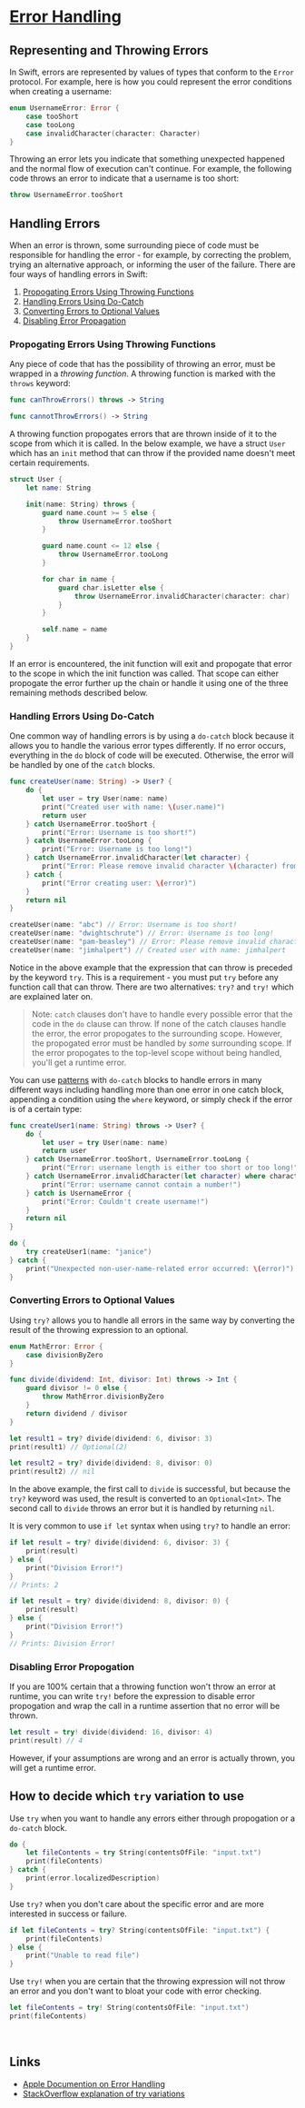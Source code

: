 # [Error Handling](https://docs.swift.org/swift-book/documentation/the-swift-programming-language/errorhandling/)

## Representing and Throwing Errors

In Swift, errors are represented by values of types that conform to the `Error` protocol. For example, here is how you could represent the error conditions when creating a username:

```swift
enum UsernameError: Error {
    case tooShort
    case tooLong
    case invalidCharacter(character: Character)
}
```

Throwing an error lets you indicate that something unexpected happened and the normal flow of execution can't continue. For example, the following code throws an error to indicate that a username is too short:

```swift
throw UsernameError.tooShort
```

## Handling Errors

When an error is thrown, some surrounding piece of code must be responsible for handling the error - for example, by correcting the problem, trying an alternative approach, or informing the user of the failure. There are four ways of handling errors in Swift:

1. [Propogating Errors Using Throwing Functions](#propogating-errors-using-throwing-functions)
2. [Handling Errors Using Do-Catch](#handling-errors-using-do-catch)
3. [Converting Errors to Optional Values](#converting-errors-to-optional-values)
4. [Disabling Error Propagation](#disabling-error-propogation)

### Propogating Errors Using Throwing Functions

Any piece of code that has the possibility of throwing an error, must be wrapped in a *throwing function*. A throwing function is marked with the `throws` keyword:

```swift
func canThrowErrors() throws -> String

func cannotThrowErrors() -> String
```
A throwing function propogates errors that are thrown inside of it to the scope from which it is called. In the below example, we have a struct `User` which has an `init` method that can throw if the provided name doesn't meet certain requirements.

```swift
struct User {
    let name: String

    init(name: String) throws {
        guard name.count >= 5 else {
            throw UsernameError.tooShort
        }

        guard name.count <= 12 else {
            throw UsernameError.tooLong
        }

        for char in name {
            guard char.isLetter else {
                throw UsernameError.invalidCharacter(character: char)
            }
        }

        self.name = name
    }
}
```
If an error is encountered, the init function will exit and propogate that error to the scope in which the init function was called. That scope can either propogate the error further up the chain or handle it using one of the three remaining methods described below.


### Handling Errors Using Do-Catch

One common way of handling errors is by using a `do-catch` block because it allows you to handle the various error types differently. If no error occurs, everything in the `do` block of code will be executed. Otherwise, the error will be handled by one of the `catch` blocks.

```swift
func createUser(name: String) -> User? {
    do {
        let user = try User(name: name)
        print("Created user with name: \(user.name)")
        return user
    } catch UsernameError.tooShort {
        print("Error: Username is too short!")
    } catch UsernameError.tooLong {
        print("Error: Username is too long!")
    } catch UsernameError.invalidCharacter(let character) {
        print("Error: Please remove invalid character \(character) from username")
    } catch {
        print("Error creating user: \(error)")
    }
    return nil
}

createUser(name: "abc") // Error: Username is too short!
createUser(name: "dwightschrute") // Error: Username is too long!
createUser(name: "pam-beasley") // Error: Please remove invalid character - from username
createUser(name: "jimhalpert") // Created user with name: jimhalpert
```
Notice in the above example that the expression that can throw is preceded by the keyword `try`. This is a requirement - you must put `try` before any function call that can throw. There are two alternatives: `try?` and `try!` which are explained later on.

> Note: `catch` clauses don't have to handle every possible error that the code in the `do` clause can throw. If none of the catch clauses handle the error, the error propogates to the surrounding scope. However, the propogated error must be handled by *some* surrounding scope. If the error propogates to the top-level scope without being handled, you'll get a runtime error.

You can use [patterns](https://docs.swift.org/swift-book/documentation/the-swift-programming-language/patterns/) with `do-catch` blocks to handle errors in many different ways including handling more than one error in one catch block, appending a condition using the `where` keyword, or simply check if the error is of a certain type:

```swift
func createUser1(name: String) throws -> User? {
    do {
        let user = try User(name: name)
        return user
    } catch UsernameError.tooShort, UsernameError.tooLong {
        print("Error: username length is either too short or too long!")
    } catch UsernameError.invalidCharacter(let character) where character.isNumber {
        print("Error: username cannot contain a number!")
    } catch is UsernameError {
        print("Error: Couldn't create username!")
    }
    return nil
}

do {
    try createUser1(name: "janice")
} catch {
    print("Unexpected non-user-name-related error occurred: \(error)")
}
```

### Converting Errors to Optional Values

Using `try?` allows you to handle all errors in the same way by converting the result of the throwing expression to an optional.

```swift
enum MathError: Error {
    case divisionByZero
}

func divide(dividend: Int, divisor: Int) throws -> Int {
    guard divisor != 0 else {
        throw MathError.divisionByZero
    }
    return dividend / divisor
}

let result1 = try? divide(dividend: 6, divisor: 3)
print(result1) // Optional(2)

let result2 = try? divide(dividend: 8, divisor: 0)
print(result2) // nil
```
In the above example, the first call to `divide` is successful, but because the `try?` keyword was used, the result is converted to an `Optional<Int>`. The second call to `divide` throws an error but it is handled by returning `nil`.

It is very common to use `if let` syntax when using `try?` to handle an error:

```swift
if let result = try? divide(dividend: 6, divisor: 3) {
    print(result)
} else {
    print("Division Error!")
}
// Prints: 2

if let result = try? divide(dividend: 8, divisor: 0) {
    print(result)
} else {
    print("Division Error!")
}
// Prints: Division Error!
```

### Disabling Error Propogation

If you are 100% certain that a throwing function won't throw an error at runtime, you can write `try!` before the expression to disable error propogation and wrap the call in a runtime assertion that no error will be thrown.

```swift
let result = try! divide(dividend: 16, divisor: 4)
print(result) // 4
```
However, if your assumptions are wrong and an error is actually thrown, you will get a runtime error.

## How to decide which `try` variation to use

Use `try` when you want to handle any errors either through propogation or a `do-catch` block.

```swift
do {
    let fileContents = try String(contentsOfFile: "input.txt")
    print(fileContents)
} catch {
    print(error.localizedDescription)
}
```

Use `try?` when you don't care about the specific error and are more interested in success or failure.

```swift
if let fileContents = try? String(contentsOfFile: "input.txt") {
    print(fileContents)
} else {
    print("Unable to read file")
}
```

Use `try!` when you are certain that the throwing expression will not throw an error and you don't want to bloat your code with error checking.

```swift
let fileContents = try! String(contentsOfFile: "input.txt")
print(fileContents)
```

<br/>

## Links
* [Apple Documention on Error Handling](https://docs.swift.org/swift-book/documentation/the-swift-programming-language/errorhandling/)
* [StackOverflow explanation of try variations](https://stackoverflow.com/questions/32390611/try-try-try-what-s-the-difference-and-when-to-use-each)